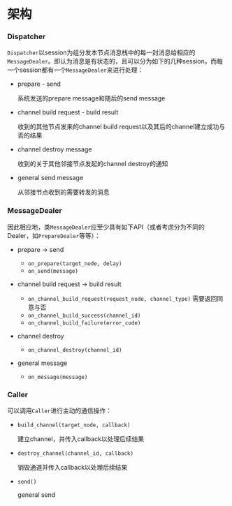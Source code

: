 # 架构
### Dispatcher
`Dispatcher`以session为组分发本节点消息栈中的每一封消息给相应的`MessageDealer`。即认为消息是有状态的，且可以分为如下的几种session，而每一个session都有一个`MessageDealer`来进行处理：

- prepare - send

    系统发送的prepare message和随后的send message
- channel build request - build result

    收到的其他节点发来的channel build request以及其后的channel建立成功与否的结果
- channel destroy message

    收到的关于其他邻接节点发起的channel destroy的通知
- general send message

    从邻接节点收到的需要转发的消息



### MessageDealer
因此相应地，类`MessageDealer`应至少具有如下API（或者考虑分为不同的Dealer，如`PrepareDealer`等等）：

- prepare -> send 
    - `on_prepare(target_node, delay)`
    - `on_send(message)`

- channel build request -> build result
    - `on_channel_build_request(request_node, channel_type)`
        需要返回同意与否
    - `on_channel_build_success(channel_id)`
    - `on_channel_build_failure(error_code)`

- channel destroy
    - `on_channel_destroy(channel_id)`

- general message
    - `on_message(message)`


### Caller
可以调用`Caller`进行主动的通信操作：

- `build_channel(target_node, callback)`

    建立channel，并传入callback以处理后续结果

- `destroy_channel(channel_id, callback)`

    销毁通道并传入callback以处理后续结果

- `send()`

    general send